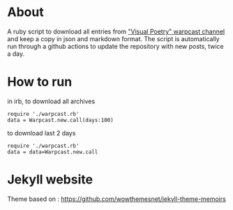 # About

A ruby script to download all entries from ["Visual Poetry" warpcast channel](https://farcaster.xyz/~/channel/visual-poetry) and keep a copy in json and markdown format. The script is automatically run through a github actions to update the repository with new posts, twice a day.

# How to run

in irb, to download all archives

```
require './warpcast.rb'
data = Warpcast.new.call(days:100)
```

to download last 2 days

```
require './warpcast.rb'
data = data=Warpcast.new.call
```

# Jekyll website

Theme based on :
https://github.com/wowthemesnet/jekyll-theme-memoirs
